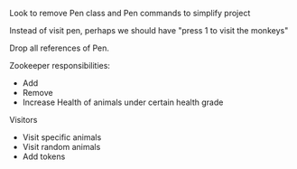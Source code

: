 Look to remove Pen class and Pen commands to simplify project

Instead of visit pen, perhaps we should have "press 1 to visit the monkeys"

Drop all references of Pen.

Zookeeper responsibilities:
- Add 
- Remove
- Increase Health of animals under certain health grade


Visitors

- Visit specific animals
- Visit random animals
- Add tokens